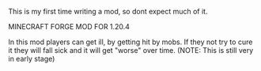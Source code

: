 This is my first time writing a mod, so dont expect much of it. 

MINECRAFT FORGE MOD FOR 1.20.4

In this mod players can get ill, by getting hit by mobs. If they not try to cure it they will fall sick and it will get "worse" over time. 
(NOTE: This is still very in early stage)
